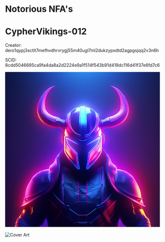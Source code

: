 # Notorious NFA's

# CypherVikings-012

Creator: dero1qypj3sctlt7mefhvdhrvrygj55m40ugl7ml2dukzypxdtd2agpgsjqq2v3n6h

SCID: 8cdd5046695ca9fa4da8a2d2224e9a1f514f543b91d419dc116d41f37e6fd7c6

![Cover Art](https://github.com/Notoriousjoshyb/CypherVikings-012/blob/main/CypherViking-012-IC.png?raw=true)


![Cover Art](https://github.com/Notoriousjoshyb/CypherVikings-NFA/blob/main/CypherViking-CA.png?raw=true)
